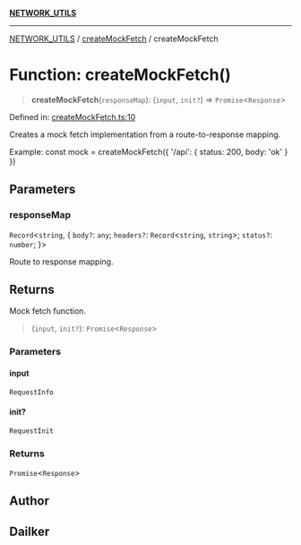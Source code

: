 [**NETWORK_UTILS**](../../README.md)

***

[NETWORK_UTILS](../../README.md) / [createMockFetch](../README.md) / createMockFetch

# Function: createMockFetch()

> **createMockFetch**(`responseMap`): (`input`, `init?`) => `Promise`\<`Response`\>

Defined in: [createMockFetch.ts:10](https://github.com/dailker/everyutil/blob/2c6c8c707de5d4a5d228d272d2d21855929838e2/src/network/createMockFetch.ts#L10)

Creates a mock fetch implementation from a route-to-response mapping.

Example: const mock = createMockFetch({ '/api': { status: 200, body: 'ok' } })

## Parameters

### responseMap

`Record`\<`string`, \{ `body?`: `any`; `headers?`: `Record`\<`string`, `string`\>; `status?`: `number`; \}\>

Route to response mapping.

## Returns

Mock fetch function.

> (`input`, `init?`): `Promise`\<`Response`\>

### Parameters

#### input

`RequestInfo`

#### init?

`RequestInit`

### Returns

`Promise`\<`Response`\>

## Author

## Dailker
